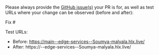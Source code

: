 Please always provide the [GitHub issue(s)](../issues) your PR is for, as well as test URLs where your change can be observed (before and after):

Fix #<gh-issue-id>

Test URLs:
- Before: https://main--edge-services--Soumya-malyala.hlx.live/
- After: https://<branch>--edge-services--Soumya-malyala.hlx.live/
